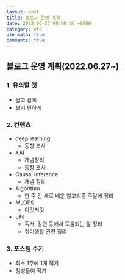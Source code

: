 ```yaml
---
layout: post
title: 블로그 운영 계획
date: 2022-06-27 00:00:00 +0900
category: etc
use_math: true
comments: true
---
```


## 블로그 운영 계획(2022.06.27~)

### 1. 유의할 것

- 짧고 쉽게
- 보기 편하게

### 2. 컨텐츠

- deep learning
  - 동향 조사
- XAI
  - 개념정리
  - 동향 조사
- Causal Inference
  - 개념 정리
- Algorithm
  - 한 주 간 새로 배운 알고리즘 주말에 정리
- MLOPS
  - 이것저것
- Life
  - 독서, 강연 등에서 도움되는 말 정리
  - 취미생활 관련 정리

### 3. 포스팅 주기

- 최소 1주에 1개 적기
- 정성들여 적기
